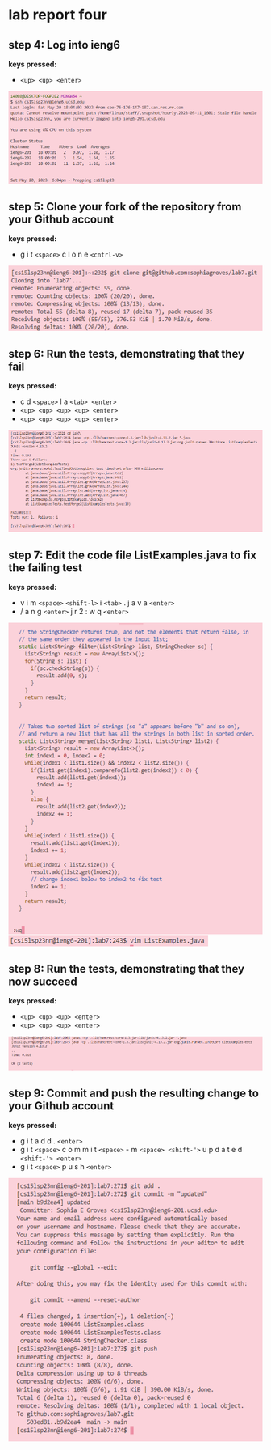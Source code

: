 # lab report four

## step 4: Log into ieng6

**keys pressed:**
- `<up> <up> <enter>`

![Image](image.png)

## step 5: Clone your fork of the repository from your Github account

**keys pressed:** 
- g i t `<space>` c l o n e `<cntrl-v>`

![Image](image(1).png)

## step 6: Run the tests, demonstrating that they fail 

**keys pressed:**
- c d `<space>` l a `<tab> <enter>`
- `<up> <up> <up> <up> <enter>`
- `<up> <up> <up> <up> <enter>`

![Image](image(4).png)

## step 7: Edit the code file ListExamples.java to fix the failing test 

**keys pressed:**
- v i m `<space>` `<shift-l>` i `<tab>` . j a v a `<enter>`
- / a n g `<enter>` j r 2 : w q `<enter>`

![Image](image(3).png)
![Image](image(2).png)

## step 8: Run the tests, demonstrating that they now succeed

**keys pressed:**
- `<up> <up> <up> <enter>`
- `<up> <up> <up> <enter>`

![Image](image(5).png)

## step 9: Commit and push the resulting change to your Github account

**keys pressed:**
- g i t a d d . `<enter>`
- g i t `<space>` c o m m i t `<space>` - m `<space> <shift-'>` u p d a t e d `<shift-'> <enter>`
- g i t `<space>` p u s h `<enter>`

![Image](image(6).png)

